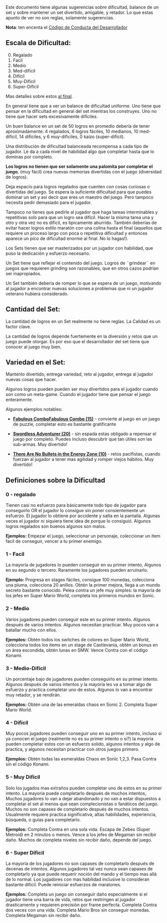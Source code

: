 Este documento tiene algunas sugerencias sobre dificultad, balance de un set y sobre mantener un set divertido, amigable, y retador. Lo que estas apunto de ver no son reglas, solamente sugerencias.

**Nota**: ten encenta el [Código de Conducta del Desarrollador](/es/guidelines/developers/code-of-conduct.html)

## Escala de Dificultad:

0. Regalado
1. Facil
2. Medio
3. Med-dificil
4. Dificil
5. Muy-Dificil
6. Super-Dificil

Mas detalles sobre estos [al final](#definiciones-sobre-la-dificultad).

En general tiene que a ver un balance de dificultad uniforme. Uno tiene que pensar en la dificultad en general del set mientras los construyes. Uno no tiene que hacer sets excesivamente difíciles.

Un buen balance en un set de 50 logros en promedio debería de tener aproximadamente: 4 regalados, 6 logros fáciles, 10 medianos, 10 med-difícil, 14 difíciles, y 6 muy-dificiles, 0 kaizo (super-difícil).

Una distribución de dificultad balanceada recompensa a cada tipo de jugador. Le da a cada nivel de habilidad algo que completar hasta que lo dominas por completo.

**Los logros no tienen que ser solamente una palomita por completar el juego**, (muy fácil) crea nuevas memorias divertidas con el juego (diversidad de logros).

Deja espacio para logros regalados que cuenten con cosas curiosas o divertidas del juego. Se espera la suficiente dificultad para que puedes dominar un set y así decir que eres un maestro del juego. Pero tampoco necesita pedir demasiado para el jugador.

Tampoco no tienes que pedirle al jugador que haga tareas interminables y repetitivas solo para que un logro sea dificil. Hacer la misma tarea una y otro y otra vez no es dificil, es tipicamente aburrido. También deberías de evitar hacer logros estilo maratón con una colina hasta el final (aquellos que requiere un proceso largo con poca o repetitiva dificultad y entonces aparece un pico de dificultad enorme al final. No lo hagas!).

Los Sets tienen que ser masterizados por un jugador con habilidad, que puso la dedicación y esfuerzo necesario.

Un Set tiene que reflejar el contenido del juego. Logros de ¨grindear¨ en juegos que requieren grinding son razonables, que en otros cazos podrían ser inapropiados.

Un Set también debería de romper lo que se espera de un juego, motivando al jugador a encontrar nuevas soluciones a problemas que ni un jugador veterano hubiera considerado.

## Cantidad del Set:

La cantidad de logros en un Set realmente no tiene reglas. La Calidad es un factor clave.

La cantidad de logros depende fuertemente en la diversión y retos que un juego puede otorgar. Es por eso que el desarrollador del set tiene que conocer al juego muy bien.

## Variedad en el Set:

Mantenlo divertido, entrega variedad, reto al jugador, entrega al jugador nuevas cosas que hacer.

Algunos logros pueden pueden ser muy divertidos para el jugador cuando son como un meta-game. Cuando el jugador tiene que pensar el juego enteramente.

Algunos ejemplos notables:

- **[Fabulous ComboFabulous Combo (15)](http://retroachievements.org/Achievement/8939)** - convierte al juego en un juego de puzzle, completar esto es bastante gratificante

- **[Swordless Adventurer (20)](http://retroachievements.org/Achievement/33775)** - sin espada estas obligado a repensar el juego por completo. Puedes incluso descubrir que tan útiles son las sub-armas. Muy divertido!

- **[There Are No Bullets in the Energy Zone (10)](http://retroachievements.org/Achievement/6770)** - retos pacifistas, cuando fuerzan al jugador a tener mas agilidad y romper viejos hábitos. Muy divertido!

## Definiciones sobre la Dificultad

### 0 - regalado

Tienen casi no esfuerzo para básicamente todo tipo de jugador para conseguirlo OR el jugador lo consigue sin poner consientemente un esfuerzo. El jugador lo obtiene por accidente y salta en la pantalla. Algunas veces el jugador ni siquiera tiene idea de porque lo consiguió. Algunos logros regalados son buenos algunos son malos.

**Ejemplos:** Empezar el juego, seleccionar un personaje, coleccionar un ítem facil de conseguir, vencer a tu primer enemigo.

### 1 - Facil

La mayoría de jugadores lo pueden conseguir en su primer intento, Algunos en su segundo o tercero. Raramente los jugadores pueden arruinarlo.

**Ejemplo:** Progresa en stages fáciles, consigue 100 monedas, colecciona una pluma, colecciona 20 anillos. Obtén la primer mejora, llega a un mundo secreto bastante conocido. Pelea contra un jefe muy simples: la mayoría de los jefes en Super Mario World, completa los primeros mundos en Sonic.

### 2 - Medio

Varios jugadores pueden conseguir este en su primer intento. Algunos después de varios intentos. Algunos necesitan practicar. Muy pocos van a batallar mucho con ellos.

**Ejemplos:** Obtén todos los switches de colores en Super Mario World, colecciona todos los items en un stage de Castlevania, obtén un bonus en un área escondida, obtén lunas en SMW. Vence Contra con el código Konami.

### 3 - Medio-Difícil

Un porcentaje bajo de jugadores pueden conseguirlo en su primer intento. Algunos después de varios intentos y la mayoría les va a tomar algo de esfuerzo y practica completar uno de estos. Algunos lo van a encontrar muy retador, y se rendirán.

**Ejemplos:** Obtén una de las emeraldas chaos en Sonic 2. Completa Super Mario World.

### 4 - Difícil

Muy pocos jugadores pueden conseguir uno en su primer intento, incluso si ya conocen el juego (realmente no es su primer intento o si?) la mayoría pueden completar estos con un esfuerzo solido, algunos intentos y algo de practica, y algunos necesitan practicar con otros juegos primero.

**Ejemplos:** Obtén todas las esmeraldas Chaos en Sonic 1,2,3. Pasa Contra sin el código Konami.

### 5 - Muy Difícil

Solo los jugados mas extraños pueden completar uno de estos en su primer intento. La mayoría puede completarlo después de muchos intentos, Muchos jugadores lo van a dejar abandonado y no van a estar dispuestos a completar el set al menos que sean complecionistas o fanáticos del juego. Muchos no son capases de completarlo después de muchos intentos. Usualmente requiere practica significativa, altas habilidades, experiencia, búsqueda, o guías para completarlo.

**Ejemplos:** Completa Contra en una sola vida. Escapa de Zebes (Super Metroid) en 2 minutos o menos. Vence a los jefes de Megaman sin recibir daño. Muchos de completa niveles sin recibir daño, depende del juego.

### 6 - Super Difícil

La mayoría de los jugadores no son capases de completarlo después de decenas de intentos. Algunos jugadores tal vez nunca sean capases de completarlo ya que puede requerir noción del mando y el tiempo mas allá de lo normal. Los jugadores con mas habilidad inclusive lo consideran bastante dificil. Puede reiniciar esfuerzos de maratones.

**Ejemplos:** Completa un juego sin conseguir daño especialmente si el jugador tiene una barra de vida, retos que restringen al jugador drasticamente y requieren precisión por frame perfecta. Completa Contra dos veces con una vida. Completa Mario Bros sin conseguir monedas. Completa Megaman sin recibir daño.
